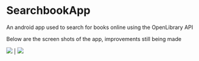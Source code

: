 # SearchbookApp
An android app used to search for books online using the OpenLibrary API

Below are the screen shots of the app, improvements still being made

![](https://github.com/ainaleke/SearchBookApp/blob/master/screenshots/initialsearch_books.PNG) \| ![](https://github.com/ainaleke/SearchBookApp/blob/master/screenshots/searchbookappimg1.PNG)
